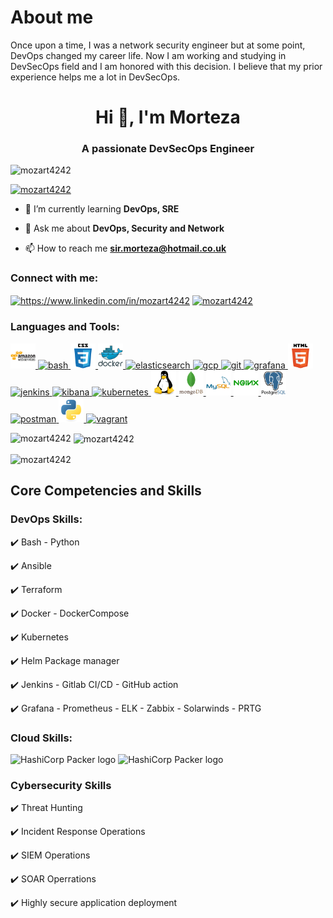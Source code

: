 # About me

Once upon a time, I was a network security engineer but at some point, DevOps changed my career life. Now I am working and studying in DevSecOps field and I am honored with this decision. I believe that my prior experience helps me a lot in DevSecOps.


<h1 align="center">Hi 👋, I'm Morteza</h1>
<h3 align="center">A passionate DevSecOps Engineer</h3>

<p align="left"> <img src="https://komarev.com/ghpvc/?username=mozart4242&label=Profile%20views&color=0e75b6&style=flat" alt="mozart4242" /> </p>

<p align="left"> <a href="https://github.com/ryo-ma/github-profile-trophy"><img src="https://github-profile-trophy.vercel.app/?username=mozart4242" alt="mozart4242" /></a> </p>

- 🌱 I’m currently learning **DevOps, SRE**

- 💬 Ask me about **DevOps, Security and Network**

- 📫 How to reach me **sir.morteza@hotmail.co.uk**

<h3 align="left">Connect with me:</h3>
<p align="left">
<a href="https://www.linkedin.com/in/mozart4242" target="blank"><img align="center" src="https://raw.githubusercontent.com/rahuldkjain/github-profile-readme-generator/master/src/images/icons/Social/linked-in-alt.svg" alt="https://www.linkedin.com/in/mozart4242" height="30" width="40" /></a>
<a href="https://instagram.com/mozart4242" target="blank"><img align="center" src="https://raw.githubusercontent.com/rahuldkjain/github-profile-readme-generator/master/src/images/icons/Social/instagram.svg" alt="mozart4242" height="30" width="40" /></a>
</p>

<h3 align="left">Languages and Tools:</h3>
<p align="left"> <a href="https://aws.amazon.com" target="_blank" rel="noreferrer"> <img src="https://raw.githubusercontent.com/devicons/devicon/master/icons/amazonwebservices/amazonwebservices-original-wordmark.svg" alt="aws" width="40" height="40"/> </a> <a href="https://www.gnu.org/software/bash/" target="_blank" rel="noreferrer"> <img src="https://www.vectorlogo.zone/logos/gnu_bash/gnu_bash-icon.svg" alt="bash" width="40" height="40"/> </a> <a href="https://www.w3schools.com/css/" target="_blank" rel="noreferrer"> <img src="https://raw.githubusercontent.com/devicons/devicon/master/icons/css3/css3-original-wordmark.svg" alt="css3" width="40" height="40"/> </a> <a href="https://www.docker.com/" target="_blank" rel="noreferrer"> <img src="https://raw.githubusercontent.com/devicons/devicon/master/icons/docker/docker-original-wordmark.svg" alt="docker" width="40" height="40"/> </a> <a href="https://www.elastic.co" target="_blank" rel="noreferrer"> <img src="https://www.vectorlogo.zone/logos/elastic/elastic-icon.svg" alt="elasticsearch" width="40" height="40"/> </a> <a href="https://cloud.google.com" target="_blank" rel="noreferrer"> <img src="https://www.vectorlogo.zone/logos/google_cloud/google_cloud-icon.svg" alt="gcp" width="40" height="40"/> </a> <a href="https://git-scm.com/" target="_blank" rel="noreferrer"> <img src="https://www.vectorlogo.zone/logos/git-scm/git-scm-icon.svg" alt="git" width="40" height="40"/> </a> <a href="https://grafana.com" target="_blank" rel="noreferrer"> <img src="https://www.vectorlogo.zone/logos/grafana/grafana-icon.svg" alt="grafana" width="40" height="40"/> </a> <a href="https://www.w3.org/html/" target="_blank" rel="noreferrer"> <img src="https://raw.githubusercontent.com/devicons/devicon/master/icons/html5/html5-original-wordmark.svg" alt="html5" width="40" height="40"/> </a> <a href="https://www.jenkins.io" target="_blank" rel="noreferrer"> <img src="https://www.vectorlogo.zone/logos/jenkins/jenkins-icon.svg" alt="jenkins" width="40" height="40"/> </a> <a href="https://www.elastic.co/kibana" target="_blank" rel="noreferrer"> <img src="https://www.vectorlogo.zone/logos/elasticco_kibana/elasticco_kibana-icon.svg" alt="kibana" width="40" height="40"/> </a> <a href="https://kubernetes.io" target="_blank" rel="noreferrer"> <img src="https://www.vectorlogo.zone/logos/kubernetes/kubernetes-icon.svg" alt="kubernetes" width="40" height="40"/> </a> <a href="https://www.linux.org/" target="_blank" rel="noreferrer"> <img src="https://raw.githubusercontent.com/devicons/devicon/master/icons/linux/linux-original.svg" alt="linux" width="40" height="40"/> </a> <a href="https://www.mongodb.com/" target="_blank" rel="noreferrer"> <img src="https://raw.githubusercontent.com/devicons/devicon/master/icons/mongodb/mongodb-original-wordmark.svg" alt="mongodb" width="40" height="40"/> </a> <a href="https://www.mysql.com/" target="_blank" rel="noreferrer"> <img src="https://raw.githubusercontent.com/devicons/devicon/master/icons/mysql/mysql-original-wordmark.svg" alt="mysql" width="40" height="40"/> </a> <a href="https://www.nginx.com" target="_blank" rel="noreferrer"> <img src="https://raw.githubusercontent.com/devicons/devicon/master/icons/nginx/nginx-original.svg" alt="nginx" width="40" height="40"/> </a> <a href="https://www.postgresql.org" target="_blank" rel="noreferrer"> <img src="https://raw.githubusercontent.com/devicons/devicon/master/icons/postgresql/postgresql-original-wordmark.svg" alt="postgresql" width="40" height="40"/> </a> <a href="https://postman.com" target="_blank" rel="noreferrer"> <img src="https://www.vectorlogo.zone/logos/getpostman/getpostman-icon.svg" alt="postman" width="40" height="40"/> </a> <a href="https://www.python.org" target="_blank" rel="noreferrer"> <img src="https://raw.githubusercontent.com/devicons/devicon/master/icons/python/python-original.svg" alt="python" width="40" height="40"/> </a> <a href="https://www.vagrantup.com/" target="_blank" rel="noreferrer"> <img src="https://www.vectorlogo.zone/logos/vagrantup/vagrantup-icon.svg" alt="vagrant" width="40" height="40"/> </a> </p>

<p><img align="left" src="https://github-readme-stats.vercel.app/api/top-langs?username=mozart4242&show_icons=true&locale=en&layout=compact" alt="mozart4242" /></p>

<p>&nbsp;<img align="center" src="https://github-readme-stats.vercel.app/api?username=mozart4242&show_icons=true&locale=en" alt="mozart4242" /></p>

<p><img align="center" src="https://github-readme-streak-stats.herokuapp.com/?user=mozart4242&" alt="mozart4242" /></p>


## Core Competencies and Skills
### DevOps Skills:

✔️ Bash - Python

✔️ Ansible

✔️ Terraform
 
✔️ Docker - DockerCompose
    
✔️ Kubernetes

✔️ Helm Package manager
   
✔️ Jenkins - Gitlab CI/CD - GitHub action

✔️ Grafana - Prometheus - ELK - Zabbix - Solarwinds - PRTG

### Cloud Skills:
<img alt="HashiCorp Packer logo" src="https://camo.githubusercontent.com/1a86701ddcb7b057bb84faf38347c8dae55ff6117ecf3cd695c421edbe9d26c2/68747470733a2f2f696d672e736869656c64732e696f2f62616467652f2d4157532d3030303f266c6f676f3d616d617a6f6e266c6f676f436f6c6f723d79656c6c6f"/>
<img alt="HashiCorp Packer logo" src="https://camo.githubusercontent.com/0256f574476e74a2e20588dec212ee40fb9d7158e15f70fb6803e47d9f1dbbcd/68747470733a2f2f696d672e736869656c64732e696f2f62616467652f2d4743472d3030303f266c6f676f3d676f6f676c65266c6f676f436f6c6f723d453334463236"/>

### Cybersecurity Skills
✔️ Threat Hunting

✔️ Incident Response Operations

✔️ SIEM Operations

✔️ SOAR Operrations

✔️ Highly secure application deployment
